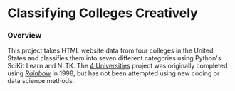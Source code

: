 # Classifying Colleges Creatively

### Overview

This project takes HTML website data from four colleges in the United States and classifies them into seven different categories using Python's SciKit Learn and NLTK. The [4 Universities](http://www.cs.cmu.edu/afs/cs.cmu.edu/project/theo-20/www/data/) project was originally completed using [*Rainbow*](http://www.cs.cmu.edu/afs/cs/project/theo-11/www/naive-bayes/gentle_intro.html) in 1998, but has not been attempted using new coding or data science methods. 
